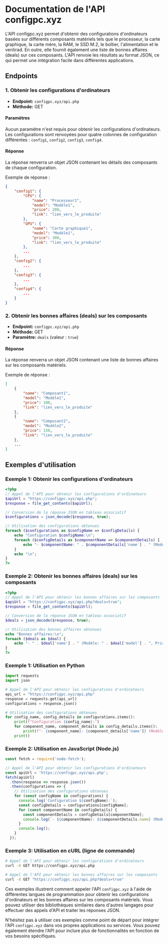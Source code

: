 # Documentation de l'API configpc.xyz

L'API configpc.xyz permet d'obtenir des configurations d'ordinateurs basées sur différents composants matériels tels que le processeur, la carte graphique, la carte mère, la RAM, le SSD M.2, le boîtier, l'alimentation et le ventirad. En outre, elle fournit également une liste de bonnes affaires (deals) sur ces composants. L'API renvoie les résultats au format JSON, ce qui permet une intégration facile dans différentes applications.

## Endpoints

### 1. Obtenir les configurations d'ordinateurs

- **Endpoint:** `configpc.xyz/api.php`
- **Méthode:** GET

#### Paramètres

Aucun paramètre n'est requis pour obtenir les configurations d'ordinateurs. Les configurations sont renvoyées pour quatre colonnes de configuration différentes : `config1`, `config2`, `config3`, `config4`.

#### Réponse

La réponse renverra un objet JSON contenant les détails des composants de chaque configuration.

Exemple de réponse :
```json
{
    "config1": {
        "CPU": {
            "name": "Processeur1",
            "model": "Modèle1",
            "price": 200,
            "link": "lien_vers_le_produite"
        },
        "GPU": {
            "name": "Carte graphique1",
            "model": "Modèle1",
            "price": 300,
            "link": "lien_vers_le_produite"
        },
        ...
    },
    "config2": {
        ...
    },
    "config3": {
        ...
    },
    "config4": {
        ...
    }
}
```

### 2. Obtenir les bonnes affaires (deals) sur les composants

- **Endpoint:** `configpc.xyz/api.php`
- **Méthode:** GET
- **Paramètre:** `deals` (valeur : `true`)

#### Réponse

La réponse renverra un objet JSON contenant une liste de bonnes affaires sur les composants matériels.

Exemple de réponse :
```json
[
    {
        "name": "Composant1",
        "model": "Modèle1",
        "price": 100,
        "link": "lien_vers_le_produite"
    },
    {
        "name": "Composant2",
        "model": "Modèle2",
        "price": 150,
        "link": "lien_vers_le_produite"
    },
    ...
]
```

## Exemples d'utilisation

### Exemple 1: Obtenir les configurations d'ordinateurs

```php
<?php
// Appel de l'API pour obtenir les configurations d'ordinateurs
$apiUrl = "https://configpc.xyz/api.php";
$response = file_get_contents($apiUrl);

// Conversion de la réponse JSON en tableau associatif
$configurations = json_decode($response, true);

// Utilisation des configurations obtenues
foreach ($configurations as $configName => $configDetails) {
    echo "Configuration $configName:\n";
    foreach ($configDetails as $componentName => $componentDetails) {
        echo "- $componentName: " . $componentDetails['name'] . " (Modèle: " . $componentDetails['model'] . ", Prix: " . $componentDetails['price'] . "€)\n";
    }
    echo "\n";
}
?>
```

### Exemple 2: Obtenir les bonnes affaires (deals) sur les composants

```php
<?php
// Appel de l'API pour obtenir les bonnes affaires sur les composants
$apiUrl = "https://configpc.xyz/api.php?deals=true";
$response = file_get_contents($apiUrl);

// Conversion de la réponse JSON en tableau associatif
$deals = json_decode($response, true);

// Utilisation des bonnes affaires obtenues
echo "Bonnes affaires:\n";
foreach ($deals as $deal) {
    echo "- " . $deal['name'] . " (Modèle: " . $deal['model'] . ", Prix: " . $deal['price'] . "€)\n";
}
?>
```

### Exemple 1: Utilisation en Python

```python
import requests
import json

# Appel de l'API pour obtenir les configurations d'ordinateurs
api_url = "https://configpc.xyz/api.php"
response = requests.get(api_url)
configurations = response.json()

# Utilisation des configurations obtenues
for config_name, config_details in configurations.items():
    print(f"Configuration {config_name}:")
    for component_name, component_details in config_details.items():
        print(f"- {component_name}: {component_details['name']} (Modèle: {component_details['model']}, Prix: {component_details['price']}€)")
    print()
```

### Exemple 2: Utilisation en JavaScript (Node.js)

```javascript
const fetch = require('node-fetch');

// Appel de l'API pour obtenir les configurations d'ordinateurs
const apiUrl = 'https://configpc.xyz/api.php';
fetch(apiUrl)
  .then(response => response.json())
  .then(configurations => {
    // Utilisation des configurations obtenues
    for (const configName in configurations) {
      console.log(`Configuration ${configName}:`);
      const configDetails = configurations[configName];
      for (const componentName in configDetails) {
        const componentDetails = configDetails[componentName];
        console.log(`- ${componentName}: ${componentDetails.name} (Modèle: ${componentDetails.model}, Prix: ${componentDetails.price}€)`);
      }
      console.log();
    }
  });
```

### Exemple 3: Utilisation en cURL (ligne de commande)

```bash
# Appel de l'API pour obtenir les configurations d'ordinateurs
curl -X GET https://configpc.xyz/api.php

# Appel de l'API pour obtenir les bonnes affaires sur les composants
curl -X GET "https://configpc.xyz/api.php?deals=true"
```

Ces exemples illustrent comment appeler l'API `configpc.xyz` à l'aide de différentes langues de programmation pour obtenir les configurations d'ordinateurs et les bonnes affaires sur les composants matériels. Vous pouvez utiliser des bibliothèques similaires dans d'autres langages pour effectuer des appels d'API et traiter les réponses JSON.

N'hésitez pas à utiliser ces exemples comme point de départ pour intégrer l'API `configpc.xyz` dans vos propres applications ou services. Vous pouvez également étendre l'API pour inclure plus de fonctionnalités en fonction de vos besoins spécifiques.
